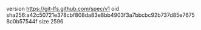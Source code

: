 version https://git-lfs.github.com/spec/v1
oid sha256:a42c50721e378cbf808da83e8bb4903f3a7bbcbc92b737d85e76758c0b57544f
size 2596
